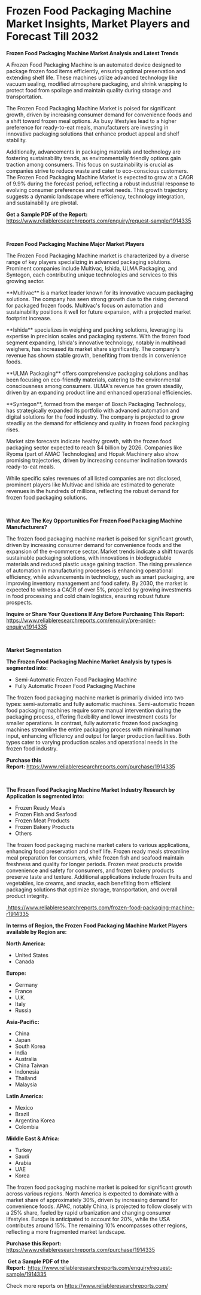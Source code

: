 <p><h1>Frozen Food Packaging Machine Market Insights, Market Players and Forecast Till 2032</h1></p><p><strong>Frozen Food Packaging Machine Market Analysis and Latest Trends</strong></p>
<p><p>A Frozen Food Packaging Machine is an automated device designed to package frozen food items efficiently, ensuring optimal preservation and extending shelf life. These machines utilize advanced technology like vacuum sealing, modified atmosphere packaging, and shrink wrapping to protect food from spoilage and maintain quality during storage and transportation. </p><p>The Frozen Food Packaging Machine Market is poised for significant growth, driven by increasing consumer demand for convenience foods and a shift toward frozen meal options. As busy lifestyles lead to a higher preference for ready-to-eat meals, manufacturers are investing in innovative packaging solutions that enhance product appeal and shelf stability. </p><p>Additionally, advancements in packaging materials and technology are fostering sustainability trends, as environmentally friendly options gain traction among consumers. This focus on sustainability is crucial as companies strive to reduce waste and cater to eco-conscious customers. The Frozen Food Packaging Machine Market is expected to grow at a CAGR of 9.9% during the forecast period, reflecting a robust industrial response to evolving consumer preferences and market needs. This growth trajectory suggests a dynamic landscape where efficiency, technology integration, and sustainability are pivotal.</p></p>
<p><strong>Get a Sample PDF of the Report:&nbsp;</strong> <a href="https://www.reliableresearchreports.com/enquiry/request-sample/1914335?utm_campaign=2327&utm_medium=2&utm_source=Github&utm_content=ia&utm_term=20022025&utm_id=frozen-food-packaging-machine">https://www.reliableresearchreports.com/enquiry/request-sample/1914335</a></p>
<p>&nbsp;</p>
<p><strong>Frozen Food Packaging Machine Major Market Players</strong></p>
<p><p>The Frozen Food Packaging Machine market is characterized by a diverse range of key players specializing in advanced packaging solutions. Prominent companies include Multivac, Ishida, ULMA Packaging, and Syntegon, each contributing unique technologies and services to this growing sector.</p><p>**Multivac** is a market leader known for its innovative vacuum packaging solutions. The company has seen strong growth due to the rising demand for packaged frozen foods. Multivac's focus on automation and sustainability positions it well for future expansion, with a projected market footprint increase.</p><p>**Ishida** specializes in weighing and packing solutions, leveraging its expertise in precision scales and packaging systems. With the frozen food segment expanding, Ishida's innovative technology, notably in multihead weighers, has increased its market share significantly. The company's revenue has shown stable growth, benefiting from trends in convenience foods.</p><p>**ULMA Packaging** offers comprehensive packaging solutions and has been focusing on eco-friendly materials, catering to the environmental consciousness among consumers. ULMA's revenue has grown steadily, driven by an expanding product line and enhanced operational efficiencies.</p><p>**Syntegon**, formed from the merger of Bosch Packaging Technology, has strategically expanded its portfolio with advanced automation and digital solutions for the food industry. The company is projected to grow steadily as the demand for efficiency and quality in frozen food packaging rises.</p><p>Market size forecasts indicate healthy growth, with the frozen food packaging sector expected to reach $4 billion by 2026. Companies like Ryoma (part of AMAC Technologies) and Hopak Machinery also show promising trajectories, driven by increasing consumer inclination towards ready-to-eat meals.</p><p>While specific sales revenues of all listed companies are not disclosed, prominent players like Multivac and Ishida are estimated to generate revenues in the hundreds of millions, reflecting the robust demand for frozen food packaging solutions.</p></p>
<p>&nbsp;</p>
<p><strong>What Are The Key Opportunities For Frozen Food Packaging Machine Manufacturers?</strong></p>
<p><p>The frozen food packaging machine market is poised for significant growth, driven by increasing consumer demand for convenience foods and the expansion of the e-commerce sector. Market trends indicate a shift towards sustainable packaging solutions, with innovations in biodegradable materials and reduced plastic usage gaining traction. The rising prevalence of automation in manufacturing processes is enhancing operational efficiency, while advancements in technology, such as smart packaging, are improving inventory management and food safety. By 2030, the market is expected to witness a CAGR of over 5%, propelled by growing investments in food processing and cold chain logistics, ensuring robust future prospects.</p></p>
<p><strong>Inquire or Share Your Questions If Any Before Purchasing This Report:</strong> <a href="https://www.reliableresearchreports.com/enquiry/pre-order-enquiry/1914335?utm_campaign=2327&utm_medium=2&utm_source=Github&utm_content=ia&utm_term=20022025&utm_id=frozen-food-packaging-machine">https://www.reliableresearchreports.com/enquiry/pre-order-enquiry/1914335</a></p>
<p>&nbsp;</p>
<p><strong>Market Segmentation</strong></p>
<p><strong>The Frozen Food Packaging Machine Market Analysis by types is segmented into:</strong></p>
<p><ul><li>Semi-Automatic Frozen Food Packaging Machine</li><li>Fully Automatic Frozen Food Packaging Machine</li></ul></p>
<p><p>The frozen food packaging machine market is primarily divided into two types: semi-automatic and fully automatic machines. Semi-automatic frozen food packaging machines require some manual intervention during the packaging process, offering flexibility and lower investment costs for smaller operations. In contrast, fully automatic frozen food packaging machines streamline the entire packaging process with minimal human input, enhancing efficiency and output for larger production facilities. Both types cater to varying production scales and operational needs in the frozen food industry.</p></p>
<p><strong>Purchase this Report:&nbsp;</strong><a href="https://www.reliableresearchreports.com/purchase/1914335?utm_campaign=2327&utm_medium=2&utm_source=Github&utm_content=ia&utm_term=20022025&utm_id=frozen-food-packaging-machine">https://www.reliableresearchreports.com/purchase/1914335</a></p>
<p>&nbsp;</p>
<p><strong>The Frozen Food Packaging Machine Market Industry Research by Application is segmented into:</strong></p>
<p><ul><li>Frozen Ready Meals</li><li>Frozen Fish and Seafood</li><li>Frozen Meat Products</li><li>Frozen Bakery Products</li><li>Others</li></ul></p>
<p><p>The frozen food packaging machine market caters to various applications, enhancing food preservation and shelf life. Frozen ready meals streamline meal preparation for consumers, while frozen fish and seafood maintain freshness and quality for longer periods. Frozen meat products provide convenience and safety for consumers, and frozen bakery products preserve taste and texture. Additional applications include frozen fruits and vegetables, ice creams, and snacks, each benefiting from efficient packaging solutions that optimize storage, transportation, and overall product integrity.</p></p>
<p><a href="https://www.reliableresearchreports.com/frozen-food-packaging-machine-r1914335?utm_campaign=2327&utm_medium=2&utm_source=Github&utm_content=ia&utm_term=20022025&utm_id=frozen-food-packaging-machine">&nbsp;https://www.reliableresearchreports.com/frozen-food-packaging-machine-r1914335</a></p>
<p><strong>In terms of Region, the Frozen Food Packaging Machine Market Players available by Region are:</strong></p>
<p>
    <p> <strong> North America: </strong>
        <ul>
            <li>United States</li>
            <li>Canada</li>
        </ul>
        </p> 
    <p> <strong> Europe: </strong>
        <ul>
            <li>Germany</li>
            <li>France</li>
            <li>U.K.</li>
            <li>Italy</li>
            <li>Russia</li>
        </ul>
        </p> 
    <p> <strong> Asia-Pacific: </strong>
        <ul>
            <li>China</li>
            <li>Japan</li>
            <li>South Korea</li>
            <li>India</li>
            <li>Australia</li>
            <li>China Taiwan</li>
            <li>Indonesia</li>
            <li>Thailand</li>
            <li>Malaysia</li>
        </ul>
        </p> 
    <p> <strong> Latin America: </strong>
        <ul>
            <li>Mexico</li>
            <li>Brazil</li>
            <li>Argentina Korea</li>
            <li>Colombia</li>
        </ul>
        </p> 
    <p> <strong> Middle East & Africa: </strong>
        <ul>
            <li>Turkey</li>
            <li>Saudi</li>
            <li>Arabia</li>
            <li>UAE</li>
            <li>Korea</li>
        </ul>
    </p>
    </p>
<p><p>The frozen food packaging machine market is poised for significant growth across various regions. North America is expected to dominate with a market share of approximately 30%, driven by increasing demand for convenience foods. APAC, notably China, is projected to follow closely with a 25% share, fueled by rapid urbanization and changing consumer lifestyles. Europe is anticipated to account for 20%, while the USA contributes around 15%. The remaining 10% encompasses other regions, reflecting a more fragmented market landscape.</p></p>
<p><strong>Purchase this Report: </strong><a href="https://www.reliableresearchreports.com/purchase/1914335?utm_campaign=2327&utm_medium=2&utm_source=Github&utm_content=ia&utm_term=20022025&utm_id=frozen-food-packaging-machine">https://www.reliableresearchreports.com/purchase/1914335</a></p>
<p>&nbsp;<strong>Get a Sample PDF of the Report:&nbsp;&nbsp;</strong><a href="https://www.reliableresearchreports.com/enquiry/request-sample/1914335?utm_campaign=2327&utm_medium=2&utm_source=Github&utm_content=ia&utm_term=20022025&utm_id=frozen-food-packaging-machine">https://www.reliableresearchreports.com/enquiry/request-sample/1914335</a></p>
<p><strong></strong></p>
<p>Check more reports on <a href="https://www.reliableresearchreports.com/?utm_campaign=2327&utm_medium=2&utm_source=Github&utm_content=ia&utm_term=20022025&utm_id=frozen-food-packaging-machine">https://www.reliableresearchreports.com/</a></p>